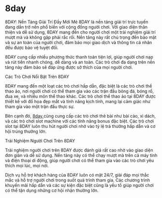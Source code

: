 # 8day
8DAY: Nền Tảng Giải Trí Đầy Mới Mẻ
8DAY là nền tảng giải trí trực tuyến đang dần trở nên phổ biến với cộng đồng người chơi. Với giao diện thân thiện và dễ sử dụng, 8DAY mang đến cho người chơi một trải nghiệm giải trí mượt mà và không gặp phải rắc rối. Nền tảng này rất chú trọng đến bảo mật và sự an toàn của người chơi, đảm bảo mọi giao dịch và thông tin cá nhân đều được bảo vệ tuyệt đối.

8DAY cung cấp nhiều phương thức thanh toán tiện lợi, giúp người chơi nạp và rút tiền nhanh chóng, dễ dàng và an toàn. Các trò chơi đa dạng trên nền tảng này đảm bảo sẽ đáp ứng được sở thích của mọi người chơi.

Các Trò Chơi Nổi Bật Trên 8DAY

8DAY mang đến một loạt các trò chơi hấp dẫn, đặc biệt là các trò chơi thể thao ảo, nơi người chơi có thể tham gia vào các trận đấu bóng đá, bóng rổ, đua xe, và nhiều môn thể thao khác. Các trò chơi thể thao ảo tại 8DAY được thiết kế với đồ họa đẹp mắt và tính năng kịch tính, mang lại cảm giác như tham gia vào một trận đấu thực sự.

Bên cạnh đó, <a href="https://8day-online.com"> 8day </a> cũng cung cấp các trò chơi thẻ bài như bài cào, xì dách, và các trò chơi slot machine với các tính năng bonus đặc biệt. Các trò chơi slot tại 8DAY luôn thu hút người chơi nhờ vào tỷ lệ trả thưởng hấp dẫn và cơ hội trúng thưởng lớn.

Trải Nghiệm Người Chơi Trên 8DAY

Trải nghiệm người chơi trên 8DAY được đánh giá rất cao nhờ vào giao diện đơn giản và dễ sử dụng. Nền tảng này có thể chạy mượt mà trên cả máy tính và điện thoại di động, giúp người chơi có thể tham gia vào các trò chơi yêu thích mọi lúc, mọi nơi.

Dịch vụ hỗ trợ khách hàng của 8DAY luôn có mặt 24/7, giải đáp mọi thắc mắc và hỗ trợ người chơi trong suốt quá trình tham gia. Các chương trình khuyến mãi hấp dẫn và các sự kiện đặc biệt cũng là yếu tố giúp người chơi có thể tận dụng những cơ hội nhận thưởng lớn.

